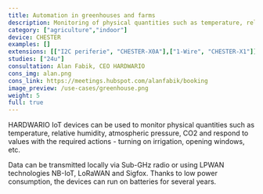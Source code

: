 ```yaml
---
title: Automation in greenhouses and farms
description: Monitoring of physical quantities such as temperature, relative humidity, atmospheric pressure, CO2 and response to values required by actions in greenhouses and farms.
category: ["agriculture","indoor"]
device: CHESTER
examples: []
extensions: [["I2C periferie", "CHESTER-X0A"],["1-Wire", "CHESTER-X1"]]
studies: ["24u"]
consultation: Alan Fabik, CEO HARDWARIO
cons_img: alan.png
cons_link: https://meetings.hubspot.com/alanfabik/booking
image_preview: /use-cases/greenhouse.png
weight: 5 
full: true
---
```


HARDWARIO IoT devices can be used to monitor physical quantities such as temperature, relative humidity, atmospheric pressure, CO2 and respond to values with the required actions - turning on irrigation, opening windows, etc.

Data can be transmitted locally via Sub-GHz radio or using LPWAN technologies NB-IoT, LoRaWAN and Sigfox. Thanks to low power consumption, the devices can run on batteries for several years.

